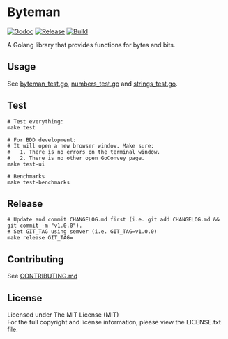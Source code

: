# Byteman

[![Godoc][doc-image]][doc-url] [![Release][release-image]][release-url] [![Build][build-image]][build-url]

A Golang library that provides functions for bytes and bits.

## Usage

See [byteman_test.go](byteman_test.go), [numbers_test.go](numbers_test.go) and [strings_test.go](strings_test.go).

## Test

```shell
# Test everything:
make test

# For BDD development:
# It will open a new browser window. Make sure:
#   1. There is no errors on the terminal window.
#   2. There is no other open GoConvey page.
make test-ui

# Benchmarks
make test-benchmarks
```

## Release

```shell
# Update and commit CHANGELOG.md first (i.e. git add CHANGELOG.md && git commit -m "v1.0.0").
# Set GIT_TAG using semver (i.e. GIT_TAG=v1.0.0)
make release GIT_TAG=
```

## Contributing

See [CONTRIBUTING.md](CONTRIBUTING.md)

## License

Licensed under The MIT License (MIT)  
For the full copyright and license information, please view the LICENSE.txt file.

[doc-url]: https://pkg.go.dev/github.com/devfacet/byteman
[doc-image]: https://pkg.go.dev/badge/github.com/devfacet/byteman

[release-url]: https://github.com/devfacet/byteman/releases/latest
[release-image]: https://img.shields.io/github/release/devfacet/byteman.svg?style=flat-square

[build-url]: https://github.com/devfacet/byteman/actions/workflows/test.yaml
[build-image]: https://github.com/devfacet/byteman/actions/workflows/test.yaml/badge.svg
